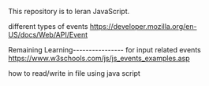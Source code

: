 This repository is to leran JavaScript.

different types of events
https://developer.mozilla.org/en-US/docs/Web/API/Event

Remaining Learning----------------
for input related events
https://www.w3schools.com/js/js_events_examples.asp

how to read/write in file using java script
